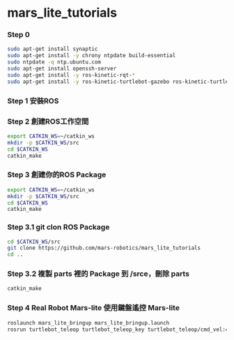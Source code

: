 # mars_lite_tutorials


### Step 0

```bash
sudo apt-get install synaptic
sudo apt-get install -y chrony ntpdate build-essential
sudo ntpdate -q ntp.ubuntu.com
sudo apt-get install openssh-server
sudo apt-get install -y ros-kinetic-rqt-*
sudo apt-get install -y ros-kinetic-turtlebot-gazebo ros-kinetic-turtlebot-rviz-launchers ros-kinetic-turtlebot-teleop ros-kinetic-turtlebot-interactive-markers ros-kinetic-husky-desktop ros-kinetic-husky-simulator ros-kinetic-fetch-gazebo ros-kinetic-fetch-gazebo-demo ros-kinetic-husky-navigation
```
### Step 1 安裝ROS

### Step 2 創建ROS工作空間
```bash
export CATKIN_WS=~/catkin_ws
mkdir -p $CATKIN_WS/src
cd $CATKIN_WS
catkin_make
```
### Step 3 創建你的ROS Package
```bash
export CATKIN_WS=~/catkin_ws
mkdir -p $CATKIN_WS/src
cd $CATKIN_WS
catkin_make
```
### Step 3.1 git clon ROS Package
```bash
cd $CATKIN_WS/src
git clone https://github.com/mars-robotics/mars_lite_tutorials
cd ..
```
### Step 3.2 複製 parts 裡的 Package 到 /srce，刪除 parts

```bash
catkin_make
```
### Step 4 Real Robot Mars-lite 使用鍵盤遙控 Mars-lite
```bash
roslaunch mars_lite_bringup mars_lite_bringup.launch
rosrun turtlebot_teleop turtlebot_teleop_key turtlebot_teleop/cmd_vel:=/mob_plat/cmd_vel
```


